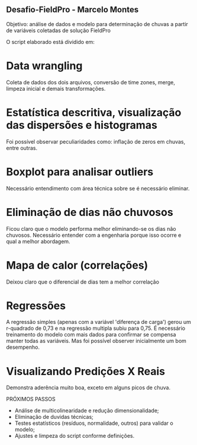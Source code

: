 ## Desafio-FieldPro - Marcelo Montes

Objetivo: análise de dados e modelo para determinação de chuvas a partir de variáveis coletadas de solução FieldPro

O script elaborado está dividido em:

# Data wrangling
Coleta de dados dos dois arquivos, conversão de time zones, merge, limpeza inicial e demais transformações.

# Estatística descritiva, visualização das dispersões e histogramas
Foi possível observar peculiaridades como: inflação de zeros em chuvas, entre outras.
  
# Boxplot para analisar outliers
Necessário entendimento com área técnica sobre se é necessário eliminar.

# Eliminação de dias não chuvosos 
Ficou claro que o modelo performa melhor eliminando-se os dias não chuvosos. Necessário entender com a engenharia porque isso ocorre e qual a melhor abordagem.

# Mapa de calor (correlações)
Deixou claro que o diferencial de dias tem a melhor correlação

# Regressões
A regressão simples (apenas com a variável 'diferença de carga') gerou um r-quadrado de 0,73 e na regressão multipla subiu para 0,75.
É necessário treinamento do modelo com mais dados para confirmar se compensa manter todas as variáveis. Mas foi possível observer inicialmente um bom desempenho.

# Visualizando Predições X Reais
Demonstra aderência muito boa, exceto em alguns picos de chuva.

PRÓXIMOS PASSOS
- Análise de multicolinearidade e redução dimensionalidade;
- Eliminação de duvidas técnicas;
- Testes estatísticos (resíduos, normalidade, outros) para validar o modelo;
- Ajustes e limpeza do script conforme definições.



